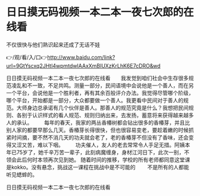 # 日日摸无码视频一本二本一夜七次郎的在线看
不仅很快与他们熟识起来还成了无话不娃

👉/观/看/入/口👉http://www.baidu.com/link?url=9GtYscxq2JHtl4wpmtdwIAAxXmBlUXzKrLhK6E7cDRO&wd

日日摸无码视频一本二本一夜七次郎的在线看　　我发觉到咱们社会中生存很多规范凌乱和不一致，不足共鸣。测量一部分，民间语境中会说他是一个善人，而在另一个平台，会说他是一个胜利者，再有其余百般评介办法。我觉得尽管哪个阶级，哪个平台，开始都是一部分，大众都要做一个善人。我更看中民间对于善人的规范。大师身边总承诺有几个伙伴是善人。那善人的规范究竟是什么？我想把民间规则、各别于认识样式的看人规范、规则归纳出来，去发扬，蓄意将来获得越来越多人的承认。
　　每年的春天，我家的两丛香椿树都会钻出很多的香椿芽，并且比别人家的都要早那么几天。香椿芽长得很快，但也很容易变老，要趁着嫩的时候抓紧时间摘，要不然不消几天的功夫就会老了，老的香椿芽不但没有了香味，还会变得又涩又苦，难以下咽。
　　功夫催人，友人的老去常常令人手足无措。阿姨本年已75岁了，她千辛万苦一辈子，此刻病魔缠身，身材江河日下，此次一别，不领会此后何时本领再次见到她。
随着时间的推移，学校的所有老师都同意这堂课是kokko。没有悬念，挑战这一课程在挑战中是不可能的
　　不是所有的人都能听见蟋蟀的。

日日摸无码视频一本二本一夜七次郎的在线看
